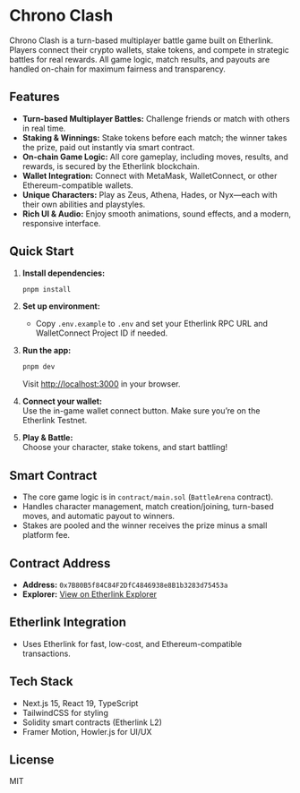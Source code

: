 # Chrono Clash

Chrono Clash is a turn-based multiplayer battle game built on Etherlink. Players connect their crypto wallets, stake tokens, and compete in strategic battles for real rewards. All game logic, match results, and payouts are handled on-chain for maximum fairness and transparency.

## Features

- **Turn-based Multiplayer Battles:** Challenge friends or match with others in real time.
- **Staking & Winnings:** Stake tokens before each match; the winner takes the prize, paid out instantly via smart contract.
- **On-chain Game Logic:** All core gameplay, including moves, results, and rewards, is secured by the Etherlink blockchain.
- **Wallet Integration:** Connect with MetaMask, WalletConnect, or other Ethereum-compatible wallets.
- **Unique Characters:** Play as Zeus, Athena, Hades, or Nyx—each with their own abilities and playstyles.
- **Rich UI & Audio:** Enjoy smooth animations, sound effects, and a modern, responsive interface.

## Quick Start

1. **Install dependencies:**
   ```bash
   pnpm install
   ```

2. **Set up environment:**
   - Copy `.env.example` to `.env` and set your Etherlink RPC URL and WalletConnect Project ID if needed.

3. **Run the app:**
   ```bash
   pnpm dev
   ```
   Visit [http://localhost:3000](http://localhost:3000) in your browser.

4. **Connect your wallet:**  
   Use the in-game wallet connect button. Make sure you’re on the Etherlink Testnet.

5. **Play & Battle:**  
   Choose your character, stake tokens, and start battling!

## Smart Contract

- The core game logic is in `contract/main.sol` (`BattleArena` contract).
- Handles character management, match creation/joining, turn-based moves, and automatic payout to winners.
- Stakes are pooled and the winner receives the prize minus a small platform fee.

## Contract Address

- **Address:** `0x7B80B5f84C84F2DfC4846938e8B1b3283d75453a`
- **Explorer:** [View on Etherlink Explorer](https://testnet.explorer.etherlink.com/address/0x7B80B5f84C84F2DfC4846938e8B1b3283d75453a)

## Etherlink Integration

- Uses Etherlink for fast, low-cost, and Ethereum-compatible transactions.

## Tech Stack

- Next.js 15, React 19, TypeScript
- TailwindCSS for styling
- Solidity smart contracts (Etherlink L2)
- Framer Motion, Howler.js for UI/UX

## License

MIT
